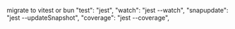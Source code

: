 migrate to vitest or bun
    "test": "jest",
    "watch": "jest --watch",
    "snapupdate": "jest --updateSnapshot",
    "coverage": "jest --coverage",
